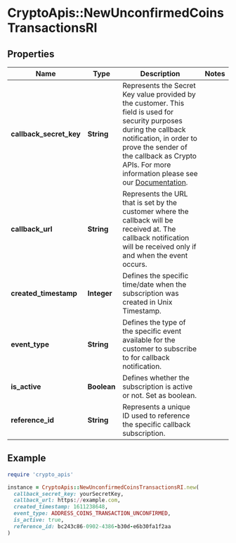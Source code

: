 # CryptoApis::NewUnconfirmedCoinsTransactionsRI

## Properties

| Name | Type | Description | Notes |
| ---- | ---- | ----------- | ----- |
| **callback_secret_key** | **String** | Represents the Secret Key value provided by the customer. This field is used for security purposes during the callback notification, in order to prove the sender of the callback as Crypto APIs. For more information please see our [Documentation](https://developers.cryptoapis.io/technical-documentation/general-information/callbacks#callback-security). |  |
| **callback_url** | **String** | Represents the URL that is set by the customer where the callback will be received at. The callback notification will be received only if and when the event occurs. |  |
| **created_timestamp** | **Integer** | Defines the specific time/date when the subscription was created in Unix Timestamp. |  |
| **event_type** | **String** | Defines the type of the specific event available for the customer to subscribe to for callback notification. |  |
| **is_active** | **Boolean** | Defines whether the subscription is active or not. Set as boolean. |  |
| **reference_id** | **String** | Represents a unique ID used to reference the specific callback subscription. |  |

## Example

```ruby
require 'crypto_apis'

instance = CryptoApis::NewUnconfirmedCoinsTransactionsRI.new(
  callback_secret_key: yourSecretKey,
  callback_url: https://example.com,
  created_timestamp: 1611238648,
  event_type: ADDRESS_COINS_TRANSACTION_UNCONFIRMED,
  is_active: true,
  reference_id: bc243c86-0902-4386-b30d-e6b30fa1f2aa
)
```

